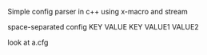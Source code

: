 Simple config parser in c++ using x-macro and stream

space-separated config
KEY VALUE
KEY VALUE1 VALUE2

look at a.cfg
